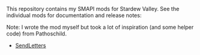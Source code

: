 This repository contains my SMAPI mods for Stardew Valley. See the individual mods for
documentation and release notes:

Note: I wrote the mod myself but took a lot of inspiration (and some helper code) from Pathoschild.

* [SendLetters](SendLetters)